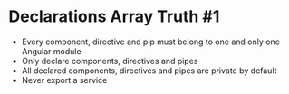 # Declarations Array Truth #1
- Every component, directive and pip must belong to one and only one Angular module
- Only declare components, directives and pipes
- All declared components, directives and pipes are private by default
- Never export a service 